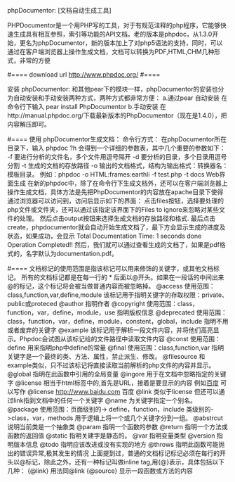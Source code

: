phpDocumentor: [文档自动生成工具]

PHPDocumentor是一个用PHP写的工具，对于有规范注释的php程序，它能够快速生成具有相互参照，索引等功能的API文档。老的版本是phpdoc，从1.3.0开始，更名为phpDocumentor，新的版本加上了对php5语法的支持，同时，可以通过在客户端浏览器上操作生成文档，文档可以转换为PDF,HTML,CHM几种形式，非常的方便

#====
download url
http://www.phpdoc.org/
#====

安装 phpDocumentor:
和其他pear下的模块一样，phpDocumentor的安装也分为自动安装和手动安装两种方式，两种方式都非常方便：
a.通过pear 自动安装
在命令行下输入
pear install PhpDocumentor
b.手动安装
在http://manual.phpdoc.org/下载最新版本的PhpDocumentor（现在是1.4.0），把内容解压即可。

#====
使用 phpDocumentor生成文档：
命令行方式：
在phpDocumentor所在目录下，输入
phpdoc ?h
会得到一个详细的参数表，其中几个重要的参数如下：
-f 要进行分析的文件名，多个文件用逗号隔开
-d 要分析的目录，多个目录用逗号分割
-t 生成的文档的存放路径
-o 输出的文档格式，结构为输出格式：转换器名：模板目录。
例如：phpdoc -o HTML:frames:earthli -f test.php -t docs
Web界面生成
在新的phpdoc中，除了在命令行下生成文档外，还可以在客户端浏览器上操作生成文档，具体方法是先把PhpDocumentor的内容放在apache目录下使得通过浏览器可以访问到，访问后显示如下的界面：
点击files按钮，选择要处理的php文件或文件夹，还可以通过该指定该界面下的Files to ignore来忽略对某些文件的处理。
然后点击output按钮来选择生成文档的存放路径和格式.
最后点击create，phpdocumentor就会自动开始生成文档了，最下方会显示生成的进度及状态，如果成功，会显示
Total Documentation Time: 1 seconds
done
Operation Completed!!
然后，我们就可以通过查看生成的文档了，如果是pdf格式的，名字默认为documentation.pdf。


#====
文档标记的使用范围是指该标记可以用来修饰的关键字，或其他文档标记。
所有的文档标记都是在每一行的 * 后面以@开头。如果在一段话的中间出来@的标记，这个标记将会被当做普通内容而被忽略掉。
@access
使用范围：class,function,var,define,module
该标记用于指明关键字的存取权限：private、public或proteced
@author
指明作者
@copyright
使用范围：class，function，var，define，module，use
指明版权信息
@deprecated
使用范围：class，function，var，define，module，constent，global，include
指明不用或者废弃的关键字
@example
该标记用于解析一段文件内容，并将他们高亮显示。Phpdoc会试图从该标记给的文件路径中读取文件内容
@const
使用范围：define
用来指明php中define的常量
@final
使用范围：class,function,var
指明关键字是一个最终的类、方法、属性，禁止派生、修改。
@filesource
和example类似，只不过该标记将直接读取当前解析的php文件的内容并显示。
@global
指明在此函数中引用的全局变量
@ingore
用于在文档中忽略指定的关键字
@license
相当于html标签中的<a>,首先是URL，接着是要显示的内容
例如<a href=”http://www.baidu.com”>百度</a>
可以写作 @license http://www.baidu.com 百度
@link
类似于license
但还可以通过link指到文档中的任何一个关键字
@name
为关键字指定一个别名。
@package
使用范围：页面级别的-> define，function，include
类级别的->class，var，methods
用于逻辑上将一个或几个关键字分到一组。
@abstrcut
说明当前类是一个抽象类
@param
指明一个函数的参数
@return
指明一个方法或函数的返回值
@static
指明关建字是静态的。
@var
指明变量类型
@version
指明版本信息
@todo
指明应该改进或没有实现的地方
@throws
指明此函数可能抛出的错误异常,极其发生的情况
上面提到过，普通的文档标记标记必须在每行的开头以@标记，除此之外，还有一种标记叫做inline tag,用{@}表示，具体包括以下几种：
{@link}
用法同@link
{@source}
显示一段函数或方法的内容
